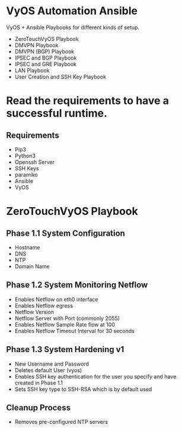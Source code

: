 # VyOS Automation Ansible

VyOS + Ansible Playbooks for different kinds of setup.

* ZeroTouchVyOS Playbook
* DMVPN Playbook
* DMVPN (BGP) Playbook
* IPSEC and BGP Playbook
* IPSEC and GRE Playbook
* LAN Playbook
* User Creation and SSH Key Playbook


# Read the requirements to have a successful runtime. 

## Requirements

* Pip3 
* Python3 
* Openssh Server
* SSH Keys
* paramiko
* Ansible
* VyOS


# ZeroTouchVyOS Playbook
## Phase 1.1 System Configuration

* Hostname
* DNS
* NTP
* Domain Name

## Phase 1.2 System Monitoring Netflow

* Enables Netflow on eth0 interface
* Enables Netflow egress 
* Netflow Version
* Netflow Server with Port (commonly 2055)
* Enables Netflow Sample Rate flow at 100
* Enables Netflow Timeout Interval for 30 seconds 


## Phase 1.3 System Hardening v1

* New Username and Password
* Deletes default User (vyos)
* Enables SSH key authentication for the user you specify and have created in Phase 1.1
* Sets SSH key type to SSH-RSA which is by default used

## Cleanup Process

* Removes pre-configured NTP servers